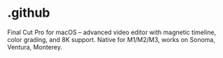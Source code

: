 # .github
Final Cut Pro for macOS – advanced video editor with magnetic timeline, color grading, and 8K support. Native for M1/M2/M3, works on Sonoma, Ventura, Monterey.
